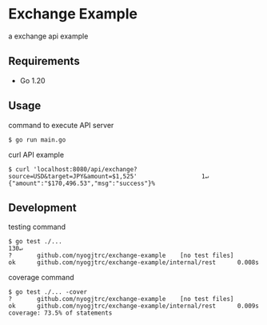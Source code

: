 # Exchange Example

a exchange api example

## Requirements

- Go 1.20

## Usage

command to execute API server
```
$ go run main.go
```

curl API example
```
$ curl 'localhost:8080/api/exchange?source=USD&target=JPY&amount=$1,525'                  1↵
{"amount":"$170,496.53","msg":"success"}%
```

## Development

testing command
```
$ go test ./...                                                                                                                                                                          130↵
?       github.com/nyogjtrc/exchange-example    [no test files]
ok      github.com/nyogjtrc/exchange-example/internal/rest      0.008s
```

coverage command
```
$ go test ./... -cover
?       github.com/nyogjtrc/exchange-example    [no test files]
ok      github.com/nyogjtrc/exchange-example/internal/rest      0.009s  coverage: 73.5% of statements
```
